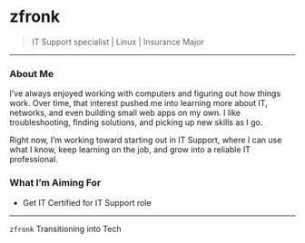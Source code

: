 # zfronk

> IT Support specialist | Linux | Insurance Major

---

### About Me
I’ve always enjoyed working with computers and figuring out how things work. Over time, that interest pushed me into learning more about IT, networks, and even building small web apps on my own. I like troubleshooting, finding solutions, and picking up new skills as I go.

Right now, I’m working toward starting out in IT Support, where I can use what I know, keep learning on the job, and grow into a reliable IT professional.

### What I’m Aiming For
* Get IT Certified for IT Support role

---
`zfronk` Transitioning into Tech
